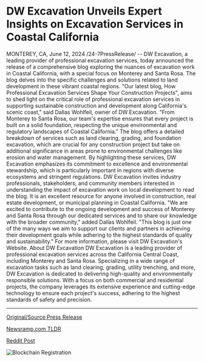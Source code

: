 # DW Excavation Unveils Expert Insights on Excavation Services in Coastal California

MONTEREY, CA, June 12, 2024 /24-7PressRelease/ -- DW Excavation, a leading provider of professional excavation services, today announced the release of a comprehensive blog exploring the nuances of excavation work in Coastal California, with a special focus on Monterey and Santa Rosa. The blog delves into the specific challenges and solutions related to land development in these vibrant coastal regions.  "Our latest blog, How Professional Excavation Services Shape Your Construction Projects", aims to shed light on the critical role of professional excavation services in supporting sustainable construction and development along California's scenic coast," said Dallas Wohlfeil, owner of DW Excavation. "From Monterey to Santa Rosa, our team's expertise ensures that every project is built on a solid foundation, respecting the unique environmental and regulatory landscapes of Coastal California."  The blog offers a detailed breakdown of services such as land clearing, grading, and foundation excavation, which are crucial for any construction project but take on additional significance in areas prone to environmental challenges like erosion and water management. By highlighting these services, DW Excavation emphasizes its commitment to excellence and environmental stewardship, which is particularly important in regions with diverse ecosystems and stringent regulations.  DW Excavation invites industry professionals, stakeholders, and community members interested in understanding the impact of excavation work on local development to read the blog. It is an excellent resource for anyone involved in construction, real estate development, or municipal planning in Coastal California.  "We are excited to contribute to the ongoing development and success of Monterey and Santa Rosa through our dedicated services and to share our knowledge with the broader community," added Dallas Wohlfeil. "This blog is just one of the many ways we aim to support our clients and partners in achieving their development goals while adhering to the highest standards of quality and sustainability."  For more information, please visit DW Excavation's Website.  About DW Excavation  DW Excavation is a leading provider of professional excavation services across the California Central Coast, including Monterey and Santa Rosa. Specializing in a wide range of excavation tasks such as land clearing, grading, utility trenching, and more, DW Excavation is dedicated to delivering high-quality and environmentally responsible solutions. With a focus on both commercial and residential projects, the company leverages its extensive experience and cutting-edge technology to ensure each project's success, adhering to the highest standards of safety and precision. 

---

[Original/Source Press Release](https://www.24-7pressrelease.com/press-release/511634/dw-excavation-unveils-expert-insights-on-excavation-services-in-coastal-california)
                    

[Newsramp.com TLDR](None) 



[Reddit Post](https://www.reddit.com/r/Business_NewsRamp/comments/1de0nkt/dw_excavation_releases_comprehensive_blog_on/) 



![Blockchain Registration](https://cdn.newsramp.app/24-7PressRelease/qrcode/246/12/divekVFX.webp)
